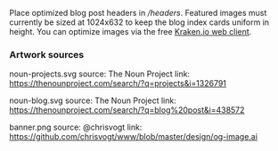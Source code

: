 Place optimized blog post headers in _/headers_. Featured images must currently be sized at 1024x632 to keep the blog index cards uniform in height. You can optimize images via the free [Kraken.io web client](https://kraken.io/).

### Artwork sources

noun-projects.svg
source: The Noun Project
link: https://thenounproject.com/search/?q=projects&i=1326791

noun-blog.svg
source: The Noun Project
link: https://thenounproject.com/search/?q=blog%20post&i=438572

banner.png
source: @chrisvogt
link: https://github.com/chrisvogt/www/blob/master/design/og-image.ai
